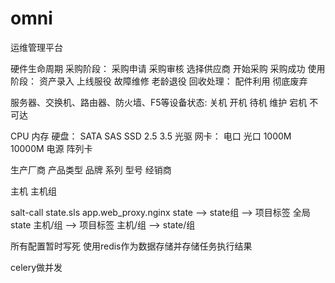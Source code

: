 # omni
运维管理平台

硬件生命周期
    采购阶段：
        采购申请
        采购审核
        选择供应商
        开始采购
        采购成功
    使用阶段：
        资产录入
        上线服役
        故障维修
        老龄退役
    回收处理：
        配件利用
        彻底废弃

服务器、交换机、路由器、防火墙、F5等设备状态:
    关机
    开机
    待机
    维护
    宕机
    不可达
    

CPU 
内存
硬盘： SATA SAS SSD   2.5 3.5
光驱
网卡： 电口  光口 1000M  10000M
电源
阵列卡


生产厂商  产品类型  品牌  系列  型号
经销商


主机   主机组

salt-call state.sls app.web_proxy.nginx
state  --> state组 --> 项目标签
全局state
主机/组 --> 项目标签
主机/组 --> state/组



所有配置暂时写死
使用redis作为数据存储并存储任务执行结果

celery做并发
